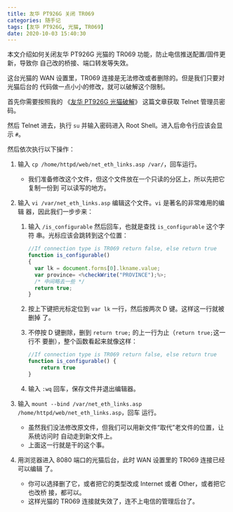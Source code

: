 ```yaml
---
title: 友华 PT926G 关闭 TR069
categories: 随手记
tags: [友华 PT926G, 光猫, TR069]
date: 2020-10-03 15:40:30
---
```


本文介绍如何关闭友华 PT926G 光猫的 TR069 功能，防止电信推送配置/固件更新，导致你
自己改的桥接、端口转发等失效。

这台光猫的 WAN 设置里，TR069 连接是无法修改或者删除的。但是我们只要对光猫后台的
代码做一点小小的修改，就可以破解这个限制。

首先你需要按照我的
《[友华 PT926G 光猫破解](/article/random-notes/youhua-pt926g-fiber-modem-crack.lantian/)》
这篇文章获取 Telnet 管理员密码。

然后 Telnet 进去，执行 `su` 并输入密码进入 Root Shell。进入后命令行应该会显示
`#`。

然后依次执行以下操作：

1. 输入 `cp /home/httpd/web/net_eth_links.asp /var/`，回车运行。
    - 我们准备修改这个文件，但这个文件放在一个只读的分区上，所以先把它复制一份到
      可以读写的地方。
2. 输入 `vi /var/net_eth_links.asp` 编辑这个文件。`vi` 是著名的非常难用的编辑
   器，因此我们一步步来：

    1. 输入 `/is_configurable` 然后回车，也就是查找 `is_configurable` 这个字符
       串。光标应该会跳转到这个位置：

        ```javascript
        //If connection type is TR069 return false, else return true
        function is_configurable()
        {
          var lk = document.forms[0].lkname.value;
          var province= <%checkWrite("PROVINCE");%>;
          /* 中间略去一些 */
          return true;
        }
        ```

    2. 按上下键把光标定位到 `var lk` 一行，然后按两次 D 键。这样这一行就被删掉
       了。
    3. 不停按 D 键删除，删到 `return true;` 的上一行为止（`return true;`这一行不
       要删），整个函数看起来就像这样：

        ```javascript
        //If connection type is TR069 return false, else return true
        function is_configurable() {
            return true
        }
        ```

    4. 输入 `:wq` 回车，保存文件并退出编辑器。

3. 输入
   `mount --bind /var/net_eth_links.asp /home/httpd/web/net_eth_links.asp`，回车
   运行。
    - 虽然我们没法修改原文件，但我们可以用新文件“取代”老文件的位置，让系统访问时
      自动走到新文件上。
    - 上面这一行就是干的这个事。
4. 用浏览器进入 8080 端口的光猫后台，此时 WAN 设置里的 TR069 连接已经可以编辑
   了。
    - 你可以选择删了它，或者把它的类型改成 Internet 或者 Other，或者把它也改桥
      接，都可以。
    - 这样光猫的 TR069 连接就失效了，连不上电信的管理后台了。
